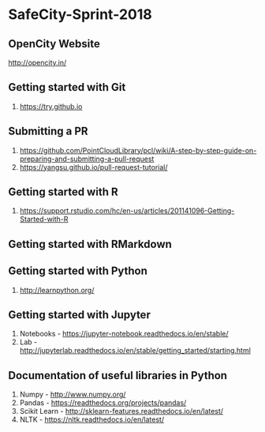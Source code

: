 # SafeCity-Sprint-2018

## OpenCity Website
http://opencity.in/

## Getting started with Git
1. https://try.github.io

## Submitting a PR
1. https://github.com/PointCloudLibrary/pcl/wiki/A-step-by-step-guide-on-preparing-and-submitting-a-pull-request
2. https://yangsu.github.io/pull-request-tutorial/

## Getting started with R
1. https://support.rstudio.com/hc/en-us/articles/201141096-Getting-Started-with-R

## Getting started with RMarkdown

## Getting started with Python
1. http://learnpython.org/

## Getting started with Jupyter 
1. Notebooks - https://jupyter-notebook.readthedocs.io/en/stable/
2. Lab - http://jupyterlab.readthedocs.io/en/stable/getting_started/starting.html

## Documentation of useful libraries in Python
1. Numpy - http://www.numpy.org/
2. Pandas - https://readthedocs.org/projects/pandas/
3. Scikit Learn - http://sklearn-features.readthedocs.io/en/latest/
4. NLTK - https://nltk.readthedocs.io/en/latest/

